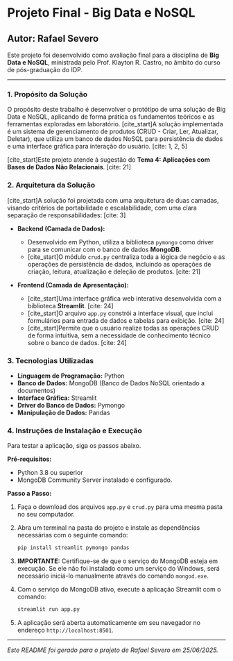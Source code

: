 # Projeto Final - Big Data e NoSQL

## Autor: Rafael Severo

Este projeto foi desenvolvido como avaliação final para a disciplina de **Big Data e NoSQL**, ministrada pelo Prof. Klayton R. Castro, no âmbito do curso de pós-graduação do IDP.

---

### 1. Propósito da Solução

O propósito deste trabalho é desenvolver o protótipo de uma solução de Big Data e NoSQL, aplicando de forma prática os fundamentos teóricos e as ferramentas exploradas em laboratório. [cite_start]A solução implementada é um sistema de gerenciamento de produtos (CRUD - Criar, Ler, Atualizar, Deletar), que utiliza um banco de dados NoSQL para persistência de dados e uma interface gráfica para interação do usuário. [cite: 1, 2, 5]

[cite_start]Este projeto atende à sugestão do **Tema 4: Aplicações com Bases de Dados Não Relacionais**. [cite: 21]

### 2. Arquitetura da Solução

[cite_start]A solução foi projetada com uma arquitetura de duas camadas, visando critérios de portabilidade e escalabilidade, com uma clara separação de responsabilidades: [cite: 3]

* **Backend (Camada de Dados):**
    * Desenvolvido em Python, utiliza a biblioteca `pymongo` como driver para se comunicar com o banco de dados **MongoDB**.
    * [cite_start]O módulo `crud.py` centraliza toda a lógica de negócio e as operações de persistência de dados, incluindo as operações de criação, leitura, atualização e deleção de produtos. [cite: 21]

* **Frontend (Camada de Apresentação):**
    * [cite_start]Uma interface gráfica web interativa desenvolvida com a biblioteca **Streamlit**. [cite: 24]
    * [cite_start]O arquivo `app.py` constrói a interface visual, que inclui formulários para entrada de dados e tabelas para exibição. [cite: 24]
    * [cite_start]Permite que o usuário realize todas as operações CRUD de forma intuitiva, sem a necessidade de conhecimento técnico sobre o banco de dados. [cite: 24]

### 3. Tecnologias Utilizadas

* **Linguagem de Programação:** Python
* **Banco de Dados:** MongoDB (Banco de Dados NoSQL orientado a documentos)
* **Interface Gráfica:** Streamlit
* **Driver do Banco de Dados:** Pymongo
* **Manipulação de Dados:** Pandas

### 4. Instruções de Instalação e Execução

Para testar a aplicação, siga os passos abaixo.

**Pré-requisitos:**

* Python 3.8 ou superior
* MongoDB Community Server instalado e configurado.

**Passo a Passo:**

1.  Faça o download dos arquivos `app.py` e `crud.py` para uma mesma pasta no seu computador.

2.  Abra um terminal na pasta do projeto e instale as dependências necessárias com o seguinte comando:
    ```bash
    pip install streamlit pymongo pandas
    ```

3.  **IMPORTANTE:** Certifique-se de que o serviço do MongoDB esteja em execução. Se ele não foi instalado como um serviço do Windows, será necessário iniciá-lo manualmente através do comando `mongod.exe`.

4.  Com o serviço do MongoDB ativo, execute a aplicação Streamlit com o comando:
    ```bash
    streamlit run app.py
    ```
5.  A aplicação será aberta automaticamente em seu navegador no endereço `http://localhost:8501`.

---
*Este README foi gerado para o projeto de Rafael Severo em 25/06/2025.*
